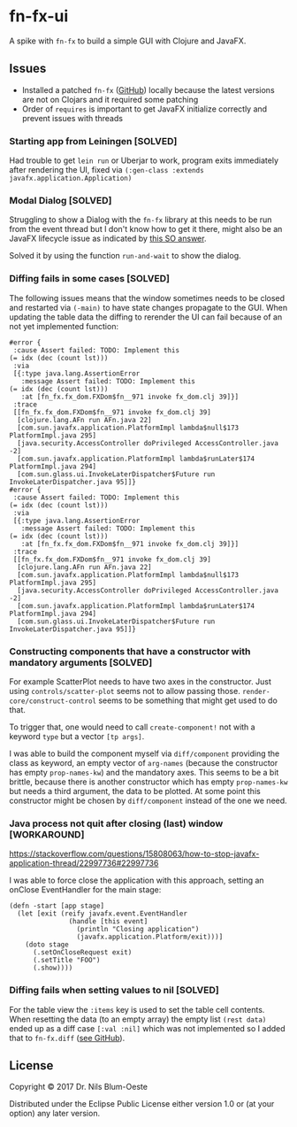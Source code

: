 # fn-fx-ui

A spike with `fn-fx` to build a simple GUI with Clojure and JavaFX.

## Issues
- Installed a patched `fn-fx` ([GitHub](https://github.com/nblumoe/fn-fx)) locally because the
  latest versions are not on Clojars and it required some patching
- Order of `requires` is important to get JavaFX initialize correctly and prevent issues with
threads

### Starting app from Leiningen [SOLVED]
Had trouble to get `lein run` or Uberjar to work, program exits immediately after rendering
the UI, fixed via `(:gen-class :extends javafx.application.Application)`

### Modal Dialog [SOLVED]
Struggling to show a Dialog with the `fn-fx` library at this needs to be run from the event
thread but I don't know how to get it there, might also be an JavaFX lifecycle issue as
indicated by
[this SO answer](https://stackoverflow.com/questions/33966259/javafx-thread-issues/34005514#34005514).

Solved it by using the function `run-and-wait` to show the dialog.

### Diffing fails in some cases [SOLVED]
The following issues means that the window sometimes needs to be closed and restarted via `(-main)`
to have state changes propagate to the GUI.
When updating the table data the diffing to rerender the UI can fail because of an not yet
implemented function:

```
#error {
 :cause Assert failed: TODO: Implement this
(= idx (dec (count lst)))
 :via
 [{:type java.lang.AssertionError
   :message Assert failed: TODO: Implement this
(= idx (dec (count lst)))
   :at [fn_fx.fx_dom.FXDom$fn__971 invoke fx_dom.clj 39]}]
 :trace
 [[fn_fx.fx_dom.FXDom$fn__971 invoke fx_dom.clj 39]
  [clojure.lang.AFn run AFn.java 22]
  [com.sun.javafx.application.PlatformImpl lambda$null$173 PlatformImpl.java 295]
  [java.security.AccessController doPrivileged AccessController.java -2]
  [com.sun.javafx.application.PlatformImpl lambda$runLater$174 PlatformImpl.java 294]
  [com.sun.glass.ui.InvokeLaterDispatcher$Future run InvokeLaterDispatcher.java 95]]}
#error {
 :cause Assert failed: TODO: Implement this
(= idx (dec (count lst)))
 :via
 [{:type java.lang.AssertionError
   :message Assert failed: TODO: Implement this
(= idx (dec (count lst)))
   :at [fn_fx.fx_dom.FXDom$fn__971 invoke fx_dom.clj 39]}]
 :trace
 [[fn_fx.fx_dom.FXDom$fn__971 invoke fx_dom.clj 39]
  [clojure.lang.AFn run AFn.java 22]
  [com.sun.javafx.application.PlatformImpl lambda$null$173 PlatformImpl.java 295]
  [java.security.AccessController doPrivileged AccessController.java -2]
  [com.sun.javafx.application.PlatformImpl lambda$runLater$174 PlatformImpl.java 294]
  [com.sun.glass.ui.InvokeLaterDispatcher$Future run InvokeLaterDispatcher.java 95]]}
```

### Constructing components that have a constructor with mandatory arguments [SOLVED]

For example ScatterPlot needs to have two axes in the constructor. Just using
`controls/scatter-plot` seems not to allow passing those. `render-core/construct-control` seems to
be something that might get used to do that.

To trigger that, one would need to call `create-component!` not with a keyword `type` but a vector
`[tp args]`.

I was able to build the component myself via `diff/component` providing the class as keyword, an
empty vector of `arg-names` (because the constructor has empty `prop-names-kw`) and the mandatory
axes. This seems to be a bit brittle, because there is another constructor which has empty
`prop-names-kw` but needs a third argument, the data to be plotted. At some point this constructor
might be chosen by `diff/component` instead of the one we need.

### Java process not quit after closing (last) window [WORKAROUND]

https://stackoverflow.com/questions/15808063/how-to-stop-javafx-application-thread/22997736#22997736

I was able to force close the application with this approach, setting an onClose EventHandler for
the main stage:

```
(defn -start [app stage]
  (let [exit (reify javafx.event.EventHandler
               (handle [this event]
                 (println "Closing application")
                 (javafx.application.Platform/exit)))]
    (doto stage
      (.setOnCloseRequest exit)
      (.setTitle "FOO")
      (.show))))
```

### Diffing fails when setting values to nil [SOLVED]

For the table view the `:items` key is used to set the table cell contents. When resetting the data
(to an empty array) the empty list `(rest data)` ended up as a diff case `[:val :nil]` which was not
implemented so I added that to `fn-fx.diff`
([see GitHub](https://github.com/nblumoe/fn-fx/tree/add-val-to-nil-diff)).

## License

Copyright © 2017 Dr. Nils Blum-Oeste

Distributed under the Eclipse Public License either version 1.0 or (at
your option) any later version.
